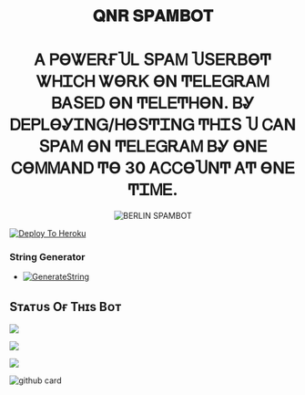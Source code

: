 <h1 align="center">
  <b> 𝐐𝐍𝐑 𝐒𝐏𝐀𝐌𝐁𝐎𝐓 </b>
</h1>
<h1 align="center">
  <b>Ꭺ ᏢϴᏔᎬᎡҒႮᏞ ՏᏢᎪᎷ ႮՏᎬᎡᏴϴͲ ᏔᎻᏆᏟᎻ ᏔϴᎡᏦ ϴΝ ͲᎬᏞᎬᏀᎡᎪᎷ ᏴᎪՏᎬᎠ ϴΝ ͲᎬᏞᎬͲᎻϴΝ. ᏴᎽ ᎠᎬᏢᏞϴᎽᏆΝᏀ/ᎻϴՏͲᏆΝᏀ ͲᎻᏆՏ Ⴎ ᏟᎪΝ ՏᏢᎪᎷ ϴΝ ͲᎬᏞᎬᏀᎡᎪᎷ ᏴᎽ ϴΝᎬ ᏟϴᎷᎷᎪΝᎠ Ͳϴ 30 ᎪᏟᏟϴႮΝͲ ᎪͲ ϴΝᎬ ͲᏆᎷᎬ.</b>
</h1>
<p align="center">
  <img src="https://te.legra.ph/file/a29f3fffddc4c0b794755.jpg" alt="BERLIN SPAMBOT">
</p>
 
[![Deploy To Heroku](https://www.herokucdn.com/deploy/button.svg)](https://heroku.com/deploy?template=https://github.com/sahilsi552/QNR-BOT)
### String Generator
- [![GenerateString](https://camo.githubusercontent.com/b8f040a155a621627eaf4fbc3d2bfc3201053c9184981c58a3195c6254865865/68747470733a2f2f696d672e736869656c64732e696f2f62616467652f47656e65726174652532304f6e2532305265706c2d626c756576696f6c65743f7374796c653d666f722d7468652d6261646765266c6f676f3d6170707665796f72)](https://replit.com/@RAVANALOGOS/QNR-SPAMMER#main.py)

## Sᴛᴀᴛᴜs Oғ Tʜɪs Bᴏᴛ
<p align="left"><a href=https://github.com/sahilsi552/QNR-BOT"><img src="https://img.shields.io/github/forks/sahilsi552/QNR-BOT?label=Forks&logoColor=pink&style=social"></a><p align="left"><a href="https://github.com/sahilsi552/QNR-BOT/stargazers"><img src="https://img.shields.io/github/stars/sahilsi552/QNR-BOT?logoColor=red&style=social"></a><p align="left"><a href="sahilsi552/QNR-BOT"><img src="https://img.shields.io/github/last-commit/sahilsi552/QNR-BOT?style=plastic"></a>

![github card](https://github-readme-stats.vercel.app/api/pin/?username=sahilsi552&repo=QNR-BOT&theme=dark)
